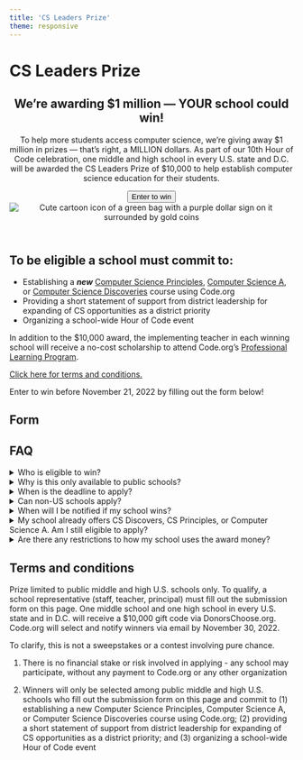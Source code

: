 ```yaml
---
title: 'CS Leaders Prize'
theme: responsive
---
```


<link href="/css/generated/cs-leaders-prize.css" rel="stylesheet">

# CS Leaders Prize

<header>
  <div>
    <h2>We’re awarding $1 million — YOUR school could win!</h2>
    <p>To help more students access computer science, we’re giving away $1 million in prizes — that’s right, a MILLION dollars. As part of our 10th Hour of Code celebration, one middle and high school in every U.S. state and D.C. will be awarded the CS Leaders Prize of $10,000 to help establish computer science education for their students.</p>
    <a href="#form"><button>Enter to win</button></a>
  </div>
  <div>
    <img src="/images/marketing/hoc2022-cs-leaders-prize-money-bag.png" alt="Cute cartoon icon of a green bag with a purple dollar sign on it surrounded by gold coins">
  </div>
</header>



## To be eligible a school must commit to:

<ul>
  <li>Establishing a <strong><em>new</em></strong> <a href="/educate/csp">Computer Science Principles</a>, <a href="/educate/csa">Computer Science A</a>, or <a href="/educate/csd">Computer Science Discoveries</a> course using Code.org
  <li>Providing a short statement of support from district leadership for expanding of CS opportunities as a district priority
  <li>Organizing a school-wide Hour of Code event
</ul>


In addition to the $10,000 award, the implementing teacher in each winning school will receive a no-cost scholarship to attend Code.org’s [Professional Learning Program](/educate/professional-learning/middle-high).

<a href="#terms">Click here for terms and conditions.</a>

Enter to win before November 21, 2022 by filling out the form below!


<a id="form"></a>

## Form




## FAQ
<details>
  <summary>Who is eligible to win?</summary>
  <p>Any public middle or high school in the U.S. is eligible to apply.</p>
</details>

<details>
  <summary>Why is this only available to public schools?</summary>
  <p>We would love to help teachers in public and private schools alike, but at this time, it comes down to logistics. We have partnered with DonorsChoose.org to administer classroom funding prizes, which only works with public, US K-12 schools. According to DonorsChoose.org, the organization is better able to access consistent and accurate data that's available for public schools.</p>
</details>

<details>
  <summary>When is the deadline to apply?</summary>
  <p>Submissions are due by <strong>11:59pm EST on Monday, November 21st, 2022</strong>.</p>
</details>

<details>
  <summary>Can non-US schools apply?</summary>
  <p>No. Unfortunately, we cannot accept submissions from non-US schools at this time.</p>
</details>

<details>
  <summary>When will I be notified if my school wins?</summary>
  <p>We are aiming to notify winning schools by Tuesday, November 29th. At the latest, winning schools will be notified by Wednesday, November 30th.</p>
</details>

<details>
  <summary>My school already offers CS Discovers, CS Principles, or Computer Science A. Am I still eligible to apply?</summary>
  <p>Your school can apply as long as the course you are committing to establishing is a new course. For example, if your school already offers CS Principles, but you are committing to a new Computer Science A course, your school is eligible to apply.</p>
</details>

<details>
  <summary>Are there any restrictions to how my school uses the award money?</summary>
  <p>TBD</p>
</details>




<a id="terms"></a>

## Terms and conditions
Prize limited to public middle and high U.S. schools only. To qualify, a school representative (staff, teacher, principal) must fill out the submission form on this page. One middle school and one high school in every U.S. state and in D.C. will receive a $10,000 gift code via DonorsChoose.org. Code.org will select and notify winners via email by November 30, 2022.

To clarify, this is not a sweepstakes or a contest involving pure chance.

1) There is no financial stake or risk involved in applying - any school may participate, without any payment to Code.org or any other organization

2) Winners will only be selected among public middle and high U.S. schools who fill out the submission form on this page and commit to (1) establishing a new Computer Science Principles, Computer Science A, or Computer Science Discoveries course using Code.org; (2) providing a short statement of support from district leadership for expanding of CS opportunities as a district priority; and (3) organizing a school-wide Hour of Code event

